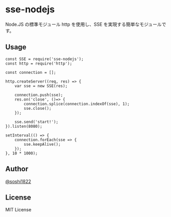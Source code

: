# sse-nodejs

Node.JS の標準モジュール http を使用し、SSE を実現する簡単なモジュールです。

## Usage

```
const SSE = require('sse-nodejs');
const http = require('http');

const connection = [];

http.createServer((req, res) => {
    var sse = new SSE(res);

    connection.push(sse);
    res.on('close', ()=> {
        connection.splice(connection.indexOf(sse), 1);
        sse.close();
    });

    sse.send('start!');
}).listen(8080);

setInterval(() => {
    connection.forEach(sse => {
        sse.keepAlive();
    });
}, 10 * 1000);
```

## Author

[@soshi1822](https://twitter.com/soshi1822)

## License

MIT License
